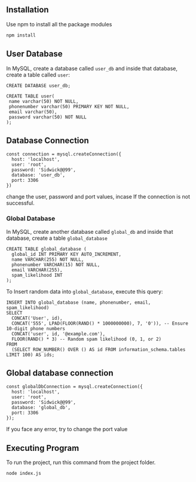 ## Installation

Use npm to install all the package modules

```bash
npm install
```

## User Database 

In MySQL, create a database called ```user_db``` and inside that database, create a table called ```user```:
```
CREATE DATABASE user_db;

CREATE TABLE user(
 name varchar(50) NOT NULL,
 phonenumber varchar(50) PRIMARY KEY NOT NULL,
 email varchar(50),
 password varchar(50) NOT NULL
);
```


## Database Connection
```
const connection = mysql.createConnection({
  host: 'localhost',
  user: 'root',
  password: 'Sidwick@@99',
  database: 'user_db',
  port: 3306
})
```
change the user, password and port values, incase If the connection is not successful.


### Global Database

In MySQL, create another database called ```global_db``` and inside that database, create a table ```global_database```

```
CREATE TABLE global_database (
  global_id INT PRIMARY KEY AUTO_INCREMENT,
  name VARCHAR(255) NOT NULL,
  phonenumber VARCHAR(15) NOT NULL,
  email VARCHAR(255),
  spam_likelihood INT
);
```

To Insert random data into ```global_database```, execute this query:

```
INSERT INTO global_database (name, phonenumber, email, spam_likelihood)
SELECT
  CONCAT('User', id),
  CONCAT('555', LPAD(FLOOR(RAND() * 1000000000), 7, '0')), -- Ensure 10-digit phone numbers
  CONCAT('user', id, '@example.com'),
  FLOOR(RAND() * 3) -- Random spam likelihood (0, 1, or 2)
FROM
  (SELECT ROW_NUMBER() OVER () AS id FROM information_schema.tables LIMIT 100) AS ids;
```

## Global database connection

```
const globalDbConnection = mysql.createConnection({
  host: 'localhost',
  user: 'root',
  password: 'Sidwick@@99',
  database: 'global_db',
  port: 3306
});

```
If you face any error, try to change the port value

## Executing Program
To run the project, run this command from the project folder.

```
node index.js
```


